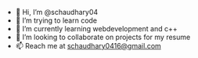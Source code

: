 - 👋 Hi, I’m @schaudhary04
- 👀 I’m trying to learn code
- 🌱 I’m currently learning webdevelopment and c++
- 💞️ I’m looking to collaborate on projects for my resume
- 📫 Reach me at schaudhary0416@gmail.com

<!---
schaudhary04/schaudhary04 is a ✨ special ✨ repository because its `README.md` (this file) appears on your GitHub profile.
You can click the Preview link to take a look at your changes.
--->
